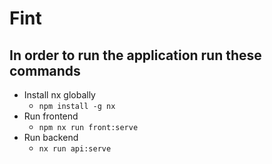 # Fint

## In order to run the application run these commands


- Install nx globally
  - `npm install -g nx`
- Run frontend
  - `npm nx run front:serve`
- Run backend
  - `nx run api:serve`
